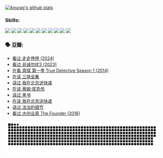 
[![Anurag's github stats](https://github-readme-stats.vercel.app/api?username=w940853815)](https://github.com/anuraghazra/github-readme-stats)

### Skills:

<code><img height="32" src="https://cdn.jsdelivr.net/npm/simple-icons@v5/icons/python.svg"></code>
<code><img height="32" src="https://cdn.jsdelivr.net/npm/simple-icons@v5/icons/javascript.svg"></code>
<code><img height="32" src="https://cdn.jsdelivr.net/npm/simple-icons@v5/icons/django.svg"></code>
<code><img height="32" src="https://cdn.jsdelivr.net/npm/simple-icons@v5/icons/flask.svg"></code>
<code><img height="32" src="https://cdn.jsdelivr.net/npm/simple-icons@v5/icons/vuetify.svg"></code>
<code><img height="32" src="https://cdn.jsdelivr.net/npm/simple-icons@v5/icons/git.svg"></code>
<code><img height="32" src="https://cdn.jsdelivr.net/npm/simple-icons@v5/icons/docker.svg"></code>
<code><img height="32" src="https://cdn.jsdelivr.net/npm/simple-icons@v5/icons/postgresql.svg"></code>
<code><img height="32" src="https://cdn.jsdelivr.net/npm/simple-icons@v5/icons/elasticsearch.svg"></code>
<code><img height="32" src="https://cdn.jsdelivr.net/npm/simple-icons@v5/icons/macos.svg"></code>
<code><img height="32" src="https://cdn.jsdelivr.net/npm/simple-icons@v5/icons/linux.svg"></code>

### 🗣 豆瓣:

<!-- DOUBAN-ACTIVITIES:START -->
- [看过 走走停停‎ (2024)](https://www.douban.com/people/136069238/status/4684430230/?_i=23990384)
- [看过 非诚勿扰3‎ (2023)](https://www.douban.com/people/136069238/status/4676324100/?_i=23990385)
- [在看 真探 第一季 True Detective Season 1‎ (2014)](https://www.douban.com/people/136069238/status/4673382852/?_i=23990385)
- [在读 三体全集](https://www.douban.com/people/136069238/status/4672842521/?_i=23990385)
- [读过 我在北京送快递](https://www.douban.com/people/136069238/status/4672842036/?_i=23990385)
- [在读 蒂姆·库克传](https://www.douban.com/people/136069238/status/4663517053/?_i=23990385)
- [读过 黑书](https://www.douban.com/people/136069238/status/4663516022/?_i=23990385)
- [在读 我在北京送快递](https://www.douban.com/people/136069238/status/4658098365/?_i=23990385)
- [读过 法治的细节](https://www.douban.com/people/136069238/status/4657347558/?_i=23990385)
- [看过 大创业家 The Founder‎ (2016)](https://www.douban.com/people/136069238/status/4649667693/?_i=23990385)
<!-- DOUBAN-ACTIVITIES:END -->


![Snake animation](https://raw.githubusercontent.com/w940853815/w940853815/output/github-contribution-grid-snake.svg)

<!--
**w940853815/w940853815** is a ✨ _special_ ✨ repository because its `README.md` (this file) appears on your GitHub profile.

Here are some ideas to get you started:

- 🔭 I’m currently working on ...
- 🌱 I’m currently learning ...
- 👯 I’m looking to collaborate on ...
- 🤔 I’m looking for help with ...
- 💬 Ask me about ...
- 📫 How to reach me: ...
- 😄 Pronouns: ...
- ⚡ Fun fact: ...
-->
